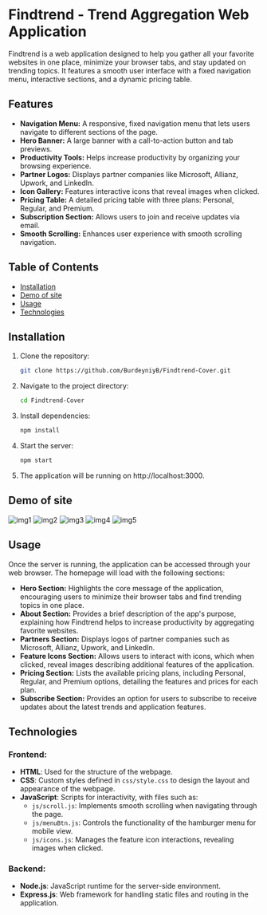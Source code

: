 # Findtrend - Trend Aggregation Web Application

Findtrend is a web application designed to help you gather all your favorite websites in one place, minimize your browser tabs, and stay updated on trending topics. It features a smooth user interface with a fixed navigation menu, interactive sections, and a dynamic pricing table.

## Features

- **Navigation Menu:** A responsive, fixed navigation menu that lets users navigate to different sections of the page.
- **Hero Banner:** A large banner with a call-to-action button and tab previews.
- **Productivity Tools:** Helps increase productivity by organizing your browsing experience.
- **Partner Logos:** Displays partner companies like Microsoft, Allianz, Upwork, and LinkedIn.
- **Icon Gallery:** Features interactive icons that reveal images when clicked.
- **Pricing Table:** A detailed pricing table with three plans: Personal, Regular, and Premium.
- **Subscription Section:** Allows users to join and receive updates via email.
- **Smooth Scrolling:** Enhances user experience with smooth scrolling navigation.

## Table of Contents

- [Installation](#installation)
- [Demo of site](#demo-of-site)
- [Usage](#usage)
- [Technologies](#technologies)

## Installation

1. Clone the repository:

   ```bash
   git clone https://github.com/BurdeyniyB/Findtrend-Cover.git
   
2. Navigate to the project directory:

   ```bash
   cd Findtrend-Cover

3. Install dependencies:

   ```bash
   npm install

4. Start the server:
   ```bash
   npm start

5. The application will be running on http://localhost:3000.

## Demo of site
![img1](public/findtrend/img1.png)
![img2](public/findtrend/img2.png)
![img3](public/findtrend/img3.png)
![img4](public/findtrend/img4.png)
![img5](public/findtrend/img5.png)


## Usage

Once the server is running, the application can be accessed through your web browser. The homepage will load with the following sections:

- **Hero Section:** Highlights the core message of the application, encouraging users to minimize their browser tabs and find trending topics in one place.
- **About Section:** Provides a brief description of the app's purpose, explaining how Findtrend helps to increase productivity by aggregating favorite websites.
- **Partners Section:** Displays logos of partner companies such as Microsoft, Allianz, Upwork, and LinkedIn.
- **Feature Icons Section:** Allows users to interact with icons, which when clicked, reveal images describing additional features of the application.
- **Pricing Section:** Lists the available pricing plans, including Personal, Regular, and Premium options, detailing the features and prices for each plan.
- **Subscribe Section:** Provides an option for users to subscribe to receive updates about the latest trends and application features.

## Technologies

### Frontend:
- **HTML**: Used for the structure of the webpage.
- **CSS**: Custom styles defined in `css/style.css` to design the layout and appearance of the webpage.
- **JavaScript**: Scripts for interactivity, with files such as:
  - `js/scroll.js`: Implements smooth scrolling when navigating through the page.
  - `js/menuBtn.js`: Controls the functionality of the hamburger menu for mobile view.
  - `js/icons.js`: Manages the feature icon interactions, revealing images when clicked.

### Backend:
- **Node.js**: JavaScript runtime for the server-side environment.
- **Express.js**: Web framework for handling static files and routing in the application.

